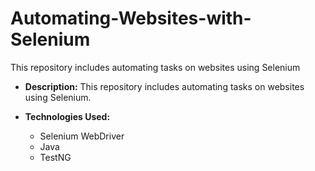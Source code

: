# Automating-Websites-with-Selenium
This repository includes automating tasks on websites using Selenium

- **Description:** This repository includes automating tasks on websites using Selenium.

- **Technologies Used:**
  - Selenium WebDriver
  - Java
  - TestNG

